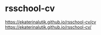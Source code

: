 # rsschool-cv
https://ekaterinalutik.github.io/rsschool-cv/cv
https://ekaterinalutik.github.io/rsschool-cv/
